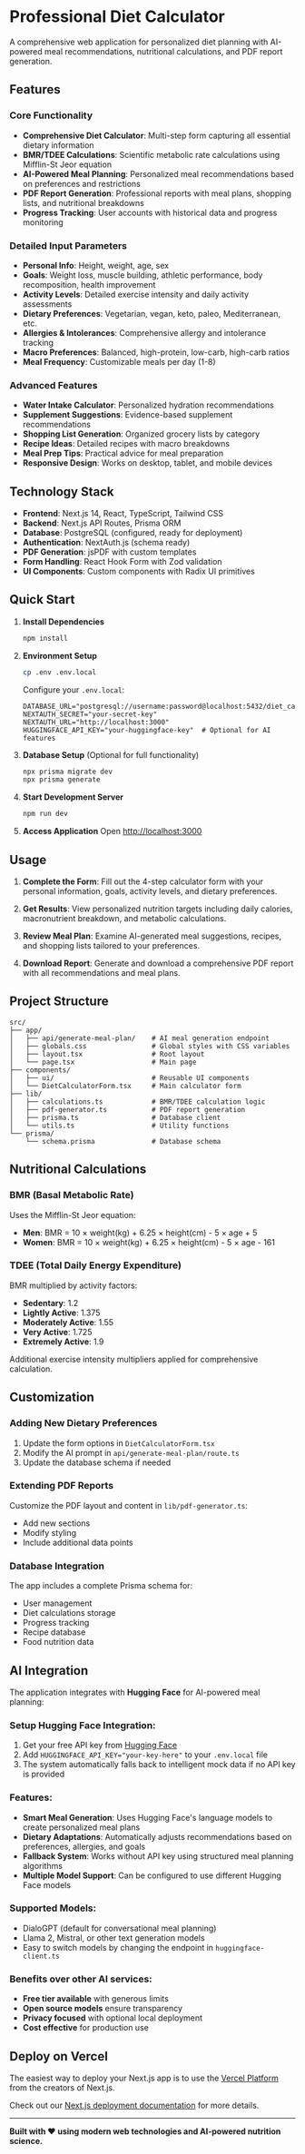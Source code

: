 # Professional Diet Calculator

A comprehensive web application for personalized diet planning with AI-powered meal recommendations, nutritional calculations, and PDF report generation.

## Features

### Core Functionality
- **Comprehensive Diet Calculator**: Multi-step form capturing all essential dietary information
- **BMR/TDEE Calculations**: Scientific metabolic rate calculations using Mifflin-St Jeor equation
- **AI-Powered Meal Planning**: Personalized meal recommendations based on preferences and restrictions
- **PDF Report Generation**: Professional reports with meal plans, shopping lists, and nutritional breakdowns
- **Progress Tracking**: User accounts with historical data and progress monitoring

### Detailed Input Parameters
- **Personal Info**: Height, weight, age, sex
- **Goals**: Weight loss, muscle building, athletic performance, body recomposition, health improvement
- **Activity Levels**: Detailed exercise intensity and daily activity assessments
- **Dietary Preferences**: Vegetarian, vegan, keto, paleo, Mediterranean, etc.
- **Allergies & Intolerances**: Comprehensive allergy and intolerance tracking
- **Macro Preferences**: Balanced, high-protein, low-carb, high-carb ratios
- **Meal Frequency**: Customizable meals per day (1-8)

### Advanced Features
- **Water Intake Calculator**: Personalized hydration recommendations
- **Supplement Suggestions**: Evidence-based supplement recommendations
- **Shopping List Generation**: Organized grocery lists by category
- **Recipe Ideas**: Detailed recipes with macro breakdowns
- **Meal Prep Tips**: Practical advice for meal preparation
- **Responsive Design**: Works on desktop, tablet, and mobile devices

## Technology Stack

- **Frontend**: Next.js 14, React, TypeScript, Tailwind CSS
- **Backend**: Next.js API Routes, Prisma ORM
- **Database**: PostgreSQL (configured, ready for deployment)
- **Authentication**: NextAuth.js (schema ready)
- **PDF Generation**: jsPDF with custom templates
- **Form Handling**: React Hook Form with Zod validation
- **UI Components**: Custom components with Radix UI primitives

## Quick Start

1. **Install Dependencies**
   ```bash
   npm install
   ```

2. **Environment Setup**
   ```bash
   cp .env .env.local
   ```
   
   Configure your `.env.local`:
   ```
   DATABASE_URL="postgresql://username:password@localhost:5432/diet_calculator"
   NEXTAUTH_SECRET="your-secret-key"
   NEXTAUTH_URL="http://localhost:3000"
   HUGGINGFACE_API_KEY="your-huggingface-key"  # Optional for AI features
   ```

3. **Database Setup** (Optional for full functionality)
   ```bash
   npx prisma migrate dev
   npx prisma generate
   ```

4. **Start Development Server**
   ```bash
   npm run dev
   ```

5. **Access Application**
   Open [http://localhost:3000](http://localhost:3000)

## Usage

1. **Complete the Form**: Fill out the 4-step calculator form with your personal information, goals, activity levels, and dietary preferences.

2. **Get Results**: View personalized nutrition targets including daily calories, macronutrient breakdown, and metabolic calculations.

3. **Review Meal Plan**: Examine AI-generated meal suggestions, recipes, and shopping lists tailored to your preferences.

4. **Download Report**: Generate and download a comprehensive PDF report with all recommendations and meal plans.

## Project Structure

```
src/
├── app/
│   ├── api/generate-meal-plan/    # AI meal generation endpoint
│   ├── globals.css                # Global styles with CSS variables
│   ├── layout.tsx                 # Root layout
│   └── page.tsx                   # Main page
├── components/
│   ├── ui/                        # Reusable UI components
│   └── DietCalculatorForm.tsx     # Main calculator form
├── lib/
│   ├── calculations.ts            # BMR/TDEE calculation logic
│   ├── pdf-generator.ts           # PDF report generation
│   ├── prisma.ts                  # Database client
│   └── utils.ts                   # Utility functions
└── prisma/
    └── schema.prisma              # Database schema
```

## Nutritional Calculations

### BMR (Basal Metabolic Rate)
Uses the Mifflin-St Jeor equation:
- **Men**: BMR = 10 × weight(kg) + 6.25 × height(cm) - 5 × age + 5
- **Women**: BMR = 10 × weight(kg) + 6.25 × height(cm) - 5 × age - 161

### TDEE (Total Daily Energy Expenditure)
BMR multiplied by activity factors:
- **Sedentary**: 1.2
- **Lightly Active**: 1.375
- **Moderately Active**: 1.55
- **Very Active**: 1.725
- **Extremely Active**: 1.9

Additional exercise intensity multipliers applied for comprehensive calculation.

## Customization

### Adding New Dietary Preferences
1. Update the form options in `DietCalculatorForm.tsx`
2. Modify the AI prompt in `api/generate-meal-plan/route.ts`
3. Update the database schema if needed

### Extending PDF Reports
Customize the PDF layout and content in `lib/pdf-generator.ts`:
- Add new sections
- Modify styling
- Include additional data points

### Database Integration
The app includes a complete Prisma schema for:
- User management
- Diet calculations storage
- Progress tracking
- Recipe database
- Food nutrition data

## AI Integration

The application integrates with **Hugging Face** for AI-powered meal planning:

### Setup Hugging Face Integration:
1. Get your free API key from [Hugging Face](https://huggingface.co/settings/tokens)
2. Add `HUGGINGFACE_API_KEY="your-key-here"` to your `.env.local` file
3. The system automatically falls back to intelligent mock data if no API key is provided

### Features:
- **Smart Meal Generation**: Uses Hugging Face's language models to create personalized meal plans
- **Dietary Adaptations**: Automatically adjusts recommendations based on preferences, allergies, and goals
- **Fallback System**: Works without API key using structured meal planning algorithms
- **Multiple Model Support**: Can be configured to use different Hugging Face models

### Supported Models:
- DialoGPT (default for conversational meal planning)
- Llama 2, Mistral, or other text generation models
- Easy to switch models by changing the endpoint in `huggingface-client.ts`

### Benefits over other AI services:
- **Free tier available** with generous limits
- **Open source models** ensure transparency
- **Privacy focused** with optional local deployment
- **Cost effective** for production use

## Deploy on Vercel

The easiest way to deploy your Next.js app is to use the [Vercel Platform](https://vercel.com/new?utm_medium=default-template&filter=next.js&utm_source=create-next-app&utm_campaign=create-next-app-readme) from the creators of Next.js.

Check out our [Next.js deployment documentation](https://nextjs.org/docs/app/building-your-application/deploying) for more details.

---

**Built with ❤️ using modern web technologies and AI-powered nutrition science.**
